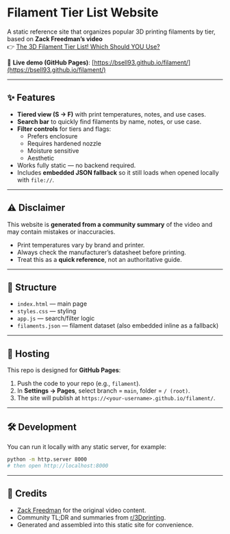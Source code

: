 # Filament Tier List Website

A static reference site that organizes popular 3D printing filaments by tier, based on **Zack Freedman’s video**  
👉 [The 3D Filament Tier List! Which Should YOU Use?](https://youtu.be/weeG9yOp3i4)

🔗 **Live demo (GitHub Pages)**: [https://bsell93.github.io/filament/](https://bsell93.github.io/filament/)

---

## ✨ Features
- **Tiered view (S → F)** with print temperatures, notes, and use cases.
- **Search bar** to quickly find filaments by name, notes, or use case.
- **Filter controls** for tiers and flags:
  - Prefers enclosure
  - Requires hardened nozzle
  - Moisture sensitive
  - Aesthetic
- Works fully static — no backend required.
- Includes **embedded JSON fallback** so it still loads when opened locally with `file://`.

---

## ⚠️ Disclaimer
This website is **generated from a community summary** of the video and may contain mistakes or inaccuracies.  
- Print temperatures vary by brand and printer.  
- Always check the manufacturer’s datasheet before printing.  
- Treat this as a **quick reference**, not an authoritative guide.

---

## 📂 Structure
- `index.html` — main page
- `styles.css` — styling
- `app.js` — search/filter logic
- `filaments.json` — filament dataset (also embedded inline as a fallback)

---

## 🚀 Hosting
This repo is designed for **GitHub Pages**:
1. Push the code to your repo (e.g., `filament`).
2. In **Settings → Pages**, select branch = `main`, folder = `/ (root)`.
3. The site will publish at `https://<your-username>.github.io/filament/`.

---

## 🛠 Development
You can run it locally with any static server, for example:

```bash
python -m http.server 8000
# then open http://localhost:8000
```

---

## 🙌 Credits

* [Zack Freedman](https://www.youtube.com/c/ZackFreedman) for the original video content.
* Community TL;DR and summaries from [r/3Dprinting](https://www.reddit.com/r/3Dprinting).
* Generated and assembled into this static site for convenience.
